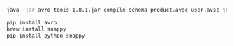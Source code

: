 ```bash
java -jar avro-tools-1.8.1.jar compile schema product.avsc user.avsc java
```

```bash
pip install avro
brew install snappy
pip install python-snappy
```
